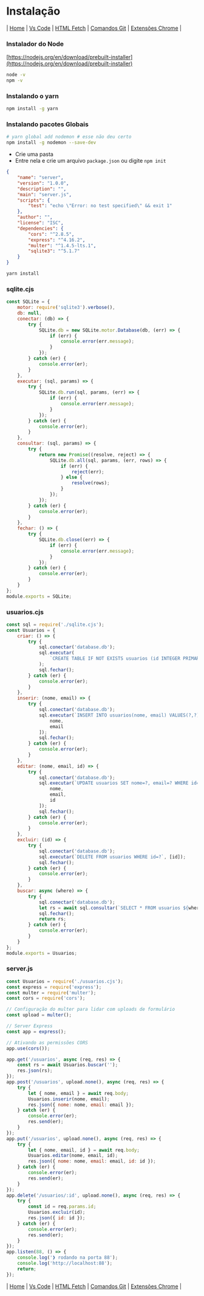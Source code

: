 # Instalação

| [Home](./README.md) | [Vs Code](./002_vs-code.md) | [HTML Fetch](./006_html_fetch.md) | [Comandos Git](./004_git.md) | [Extensões Chrome](./003_extensoes_chrome.md) |

### Instalador do Node

[https://nodejs.org/en/download/prebuilt-installer](https://nodejs.org/en/download/prebuilt-installer)

```sh
node -v
npm -v
```

### Instalando o yarn

```sh
npm install -g yarn
```

### Instalando pacotes Globais

```sh
# yarn global add nodemon # esse não deu certo
npm install -g nodemon --save-dev
```

-   Crie uma pasta
-   Entre nela e crie um arquivo `package.json` ou digite `npm init`

```json
{
	"name": "server",
	"version": "1.0.0",
	"description": "",
	"main": "server.js",
	"scripts": {
		"test": "echo \"Error: no test specified\" && exit 1"
	},
	"author": "",
	"license": "ISC",
	"dependencies": {
		"cors": "^2.8.5",
		"express": "^4.16.2",
		"multer": "^1.4.5-lts.1",
		"sqlite3": "^5.1.7"
	}
}
```

```sh
yarn install
```

### sqlite.cjs

```js
const SQLite = {
	motor: require('sqlite3').verbose(),
	db: null,
	conectar: (db) => {
		try {
			SQLite.db = new SQLite.motor.Database(db, (err) => {
				if (err) {
					console.error(err.message);
				}
			});
		} catch (er) {
			console.error(er);
		}
	},
	executar: (sql, params) => {
		try {
			SQLite.db.run(sql, params, (err) => {
				if (err) {
					console.error(err.message);
				}
			});
		} catch (er) {
			console.error(er);
		}
	},
	consultar: (sql, params) => {
		try {
			return new Promise((resolve, reject) => {
				SQLite.db.all(sql, params, (err, rows) => {
					if (err) {
						reject(err);
					} else {
						resolve(rows);
					}
				});
			});
		} catch (er) {
			console.error(er);
		}
	},
	fechar: () => {
		try {
			SQLite.db.close((err) => {
				if (err) {
					console.error(err.message);
				}
			});
		} catch (er) {
			console.error(er);
		}
	}
};
module.exports = SQLite;
```

### usuarios.cjs

```js
const sql = require('./sqlite.cjs');
const Usuarios = {
	criar: () => {
		try {
			sql.conectar('database.db');
			sql.executar(
				`CREATE TABLE IF NOT EXISTS usuarios (id INTEGER PRIMARY KEY AUTOINCREMENT, nome TEXT, email TEXT UNIQUE)`
			);
			sql.fechar();
		} catch (er) {
			console.error(er);
		}
	},
	inserir: (nome, email) => {
		try {
			sql.conectar('database.db');
			sql.executar(`INSERT INTO usuarios(nome, email) VALUES(?,?)`, [
				nome,
				email
			]);
			sql.fechar();
		} catch (er) {
			console.error(er);
		}
	},
	editar: (nome, email, id) => {
		try {
			sql.conectar('database.db');
			sql.executar(`UPDATE usuarios SET nome=?, email=? WHERE id=?`, [
				nome,
				email,
				id
			]);
			sql.fechar();
		} catch (er) {
			console.error(er);
		}
	},
	excluir: (id) => {
		try {
			sql.conectar('database.db');
			sql.executar(`DELETE FROM usuarios WHERE id=?`, [id]);
			sql.fechar();
		} catch (er) {
			console.error(er);
		}
	},
	buscar: async (where) => {
		try {
			sql.conectar('database.db');
			let rs = await sql.consultar(`SELECT * FROM usuarios ${where}`, []);
			sql.fechar();
			return rs;
		} catch (er) {
			console.error(er);
		}
	}
};
module.exports = Usuarios;
```

### server.js

```js
const Usuarios = require('./usuarios.cjs');
const express = require('express');
const multer = require('multer');
const cors = require('cors');

// Configuração do multer para lidar com uploads de formulário
const upload = multer();

// Server Express
const app = express();

// Ativando as permissões CORS
app.use(cors());

app.get('/usuarios', async (req, res) => {
	const rs = await Usuarios.buscar('');
	res.json(rs);
});
app.post('/usuarios', upload.none(), async (req, res) => {
	try {
		let { nome, email } = await req.body;
		Usuarios.inserir(nome, email);
		res.json({ nome: nome, email: email });
	} catch (er) {
		console.error(er);
		res.send(er);
	}
});
app.put('/usuarios', upload.none(), async (req, res) => {
	try {
		let { nome, email, id } = await req.body;
		Usuarios.editar(nome, email, id);
		res.json({ nome: nome, email: email, id: id });
	} catch (er) {
		console.error(er);
		res.send(er);
	}
});
app.delete('/usuarios/:id', upload.none(), async (req, res) => {
	try {
		const id = req.params.id;
		Usuarios.excluir(id);
		res.json({ id: id });
	} catch (er) {
		console.error(er);
		res.send(er);
	}
});
app.listen(88, () => {
	console.log('❱ rodando na porta 88');
	console.log('http://localhost:88');
	return;
});
```

| [Home](./README.md) | [Vs Code](./002_vs-code.md) | [HTML Fetch](./006_html_fetch.md) | [Comandos Git](./004_git.md) | [Extensões Chrome](./003_extensoes_chrome.md) |
